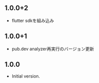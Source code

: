 ## 1.0.0+2

- flutter sdkを組み込み

## 1.0.0+1

- pub.dev analyzer再実行のバージョン更新

## 1.0.0

- Initial version.
